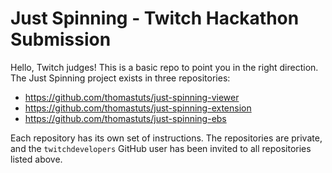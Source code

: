 # Just Spinning - Twitch Hackathon Submission

Hello, Twitch judges! This is a basic repo to point you in the right direction. The Just Spinning project exists in three repositories:

- https://github.com/thomastuts/just-spinning-viewer
- https://github.com/thomastuts/just-spinning-extension
- https://github.com/thomastuts/just-spinning-ebs

Each repository has its own set of instructions. The repositories are private, and the `twitchdevelopers` GitHub user has been invited to all repositories listed above.
